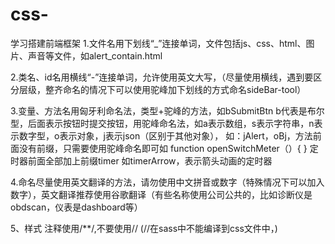 # css-
学习搭建前端框架
1.文件名用下划线“_”连接单词，文件包括js、css、html、图片、声音等文件，如alert_contain.html

2.类名、id名用横线“-”连接单词，允许使用英文大写，（尽量使用横线，遇到要区分层级，整齐命名的情况下可以使用驼峰加下划线的方式命名sideBar-tool）

3.变量、方法名用匈牙利命名法，类型+驼峰的方法，如bSubmitBtn     b代表是布尔型，后面表示按钮时提交按钮，用驼峰命名法，如a表示数组，s表示字符串，n表示数字型，o表示对象，j表示json（区别于其他对象），   如：jAlert，oBj，方法前面没有前缀，只需要使用驼峰命名即可如 function openSwitchMeter（）{ }
定时器前面全部加上前缀timer   如timerArrow，表示箭头动画的定时器

4.命名尽量使用英文翻译的方法，请勿使用中文拼音或数字（特殊情况下可以加入数字），英文翻译推荐使用谷歌翻译（有些名称使用公司公共的，比如诊断仪是obdscan，仪表是dashboard等）

5、样式 注释使用/**/,不要使用// (//在sass中不能编译到css文件中，)
